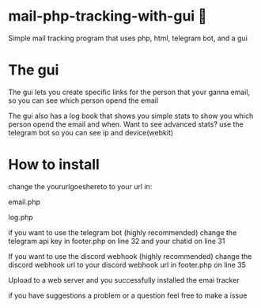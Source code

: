# mail-php-tracking-with-gui 📧
Simple mail tracking program that uses php, html, telegram bot, and a gui 

# The gui 
The gui lets you create specific links for the person that your ganna email, so you can see which person opend the email


The gui also has a log book that shows you simple stats to show you which person opend the email and when. Want to see advanced stats? use the telegram bot so you can see ip and device(webkit)



# How to install 
change the yoururlgoeshereto to your url in:

email.php

log.php

if you want to use the telegram bot (highly recommended) change the telegram api key in footer.php on line 32 and your chatid on line 31

If you want to use the discord webhook (highly recommended) change the discord webhook url to your discord webhook url in footer.php on line 35

Upload to a web server and you successfully installed the emai tracker


if you have suggestions a problem or a question feel free to make a issue 

